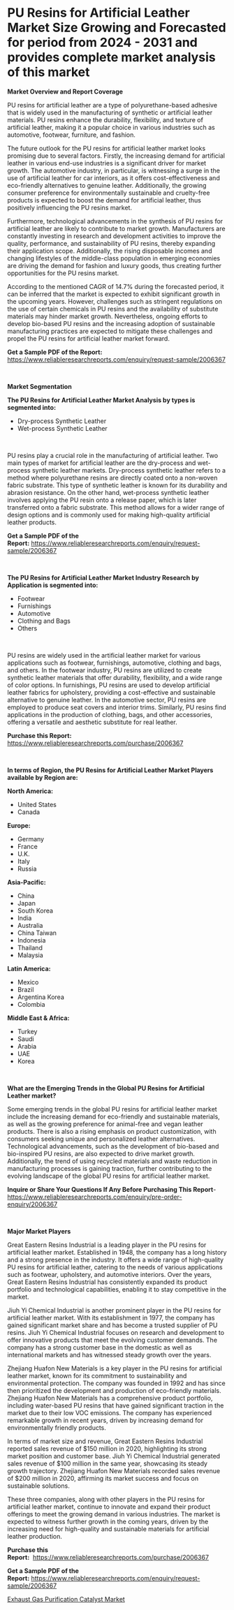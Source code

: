 <p><h1>PU Resins for Artificial Leather Market Size Growing and Forecasted for period from 2024 - 2031 and provides complete market analysis of this market</h1></p><p><strong>Market Overview and Report Coverage</strong></p>
<p><p>PU resins for artificial leather are a type of polyurethane-based adhesive that is widely used in the manufacturing of synthetic or artificial leather materials. PU resins enhance the durability, flexibility, and texture of artificial leather, making it a popular choice in various industries such as automotive, footwear, furniture, and fashion.</p><p>The future outlook for the PU resins for artificial leather market looks promising due to several factors. Firstly, the increasing demand for artificial leather in various end-use industries is a significant driver for market growth. The automotive industry, in particular, is witnessing a surge in the use of artificial leather for car interiors, as it offers cost-effectiveness and eco-friendly alternatives to genuine leather. Additionally, the growing consumer preference for environmentally sustainable and cruelty-free products is expected to boost the demand for artificial leather, thus positively influencing the PU resins market.</p><p>Furthermore, technological advancements in the synthesis of PU resins for artificial leather are likely to contribute to market growth. Manufacturers are constantly investing in research and development activities to improve the quality, performance, and sustainability of PU resins, thereby expanding their application scope. Additionally, the rising disposable incomes and changing lifestyles of the middle-class population in emerging economies are driving the demand for fashion and luxury goods, thus creating further opportunities for the PU resins market.</p><p>According to the mentioned CAGR of 14.7% during the forecasted period, it can be inferred that the market is expected to exhibit significant growth in the upcoming years. However, challenges such as stringent regulations on the use of certain chemicals in PU resins and the availability of substitute materials may hinder market growth. Nevertheless, ongoing efforts to develop bio-based PU resins and the increasing adoption of sustainable manufacturing practices are expected to mitigate these challenges and propel the PU resins for artificial leather market forward.</p></p>
<p><strong>Get a Sample PDF of the Report:</strong> <a href="https://www.reliableresearchreports.com/enquiry/request-sample/2006367">https://www.reliableresearchreports.com/enquiry/request-sample/2006367</a></p>
<p>&nbsp;</p>
<p><strong>Market Segmentation</strong></p>
<p><strong>The PU Resins for Artificial Leather Market Analysis by types is segmented into:</strong></p>
<p><ul><li>Dry-process Synthetic Leather</li><li>Wet-process Synthetic Leather</li></ul></p>
<p>&nbsp;</p>
<p><p>PU resins play a crucial role in the manufacturing of artificial leather. Two main types of market for artificial leather are the dry-process and wet-process synthetic leather markets. Dry-process synthetic leather refers to a method where polyurethane resins are directly coated onto a non-woven fabric substrate. This type of synthetic leather is known for its durability and abrasion resistance. On the other hand, wet-process synthetic leather involves applying the PU resin onto a release paper, which is later transferred onto a fabric substrate. This method allows for a wider range of design options and is commonly used for making high-quality artificial leather products.</p></p>
<p><strong>Get a Sample PDF of the Report:</strong>&nbsp;<a href="https://www.reliableresearchreports.com/enquiry/request-sample/2006367">https://www.reliableresearchreports.com/enquiry/request-sample/2006367</a></p>
<p>&nbsp;</p>
<p><strong>The PU Resins for Artificial Leather Market Industry Research by Application is segmented into:</strong></p>
<p><ul><li>Footwear</li><li>Furnishings</li><li>Automotive</li><li>Clothing and Bags</li><li>Others</li></ul></p>
<p>&nbsp;</p>
<p><p>PU resins are widely used in the artificial leather market for various applications such as footwear, furnishings, automotive, clothing and bags, and others. In the footwear industry, PU resins are utilized to create synthetic leather materials that offer durability, flexibility, and a wide range of color options. In furnishings, PU resins are used to develop artificial leather fabrics for upholstery, providing a cost-effective and sustainable alternative to genuine leather. In the automotive sector, PU resins are employed to produce seat covers and interior trims. Similarly, PU resins find applications in the production of clothing, bags, and other accessories, offering a versatile and aesthetic substitute for real leather.</p></p>
<p><strong>Purchase this Report:</strong>&nbsp; <a href="https://www.reliableresearchreports.com/purchase/2006367">https://www.reliableresearchreports.com/purchase/2006367</a></p>
<p>&nbsp;</p>
<p><strong>In terms of Region, the PU Resins for Artificial Leather Market Players available by Region are:</strong></p>
<p>
    <p> <strong> North America: </strong>
        <ul>
            <li>United States</li>
            <li>Canada</li>
        </ul>
        </p> 
    <p> <strong> Europe: </strong>
        <ul>
            <li>Germany</li>
            <li>France</li>
            <li>U.K.</li>
            <li>Italy</li>
            <li>Russia</li>
        </ul>
        </p> 
    <p> <strong> Asia-Pacific: </strong>
        <ul>
            <li>China</li>
            <li>Japan</li>
            <li>South Korea</li>
            <li>India</li>
            <li>Australia</li>
            <li>China Taiwan</li>
            <li>Indonesia</li>
            <li>Thailand</li>
            <li>Malaysia</li>
        </ul>
        </p> 
    <p> <strong> Latin America: </strong>
        <ul>
            <li>Mexico</li>
            <li>Brazil</li>
            <li>Argentina Korea</li>
            <li>Colombia</li>
        </ul>
        </p> 
    <p> <strong> Middle East & Africa: </strong>
        <ul>
            <li>Turkey</li>
            <li>Saudi</li>
            <li>Arabia</li>
            <li>UAE</li>
            <li>Korea</li>
        </ul>
    </p>
    </p>
<p>&nbsp;</p>
<p><strong>What are the Emerging Trends in the Global PU Resins for Artificial Leather market?</strong></p>
<p><p>Some emerging trends in the global PU resins for artificial leather market include the increasing demand for eco-friendly and sustainable materials, as well as the growing preference for animal-free and vegan leather products. There is also a rising emphasis on product customization, with consumers seeking unique and personalized leather alternatives. Technological advancements, such as the development of bio-based and bio-inspired PU resins, are also expected to drive market growth. Additionally, the trend of using recycled materials and waste reduction in manufacturing processes is gaining traction, further contributing to the evolving landscape of the global PU resins for artificial leather market.</p></p>
<p><strong>Inquire or Share Your Questions If Any Before Purchasing This Report</strong>- <a href="https://www.reliableresearchreports.com/enquiry/pre-order-enquiry/2006367">https://www.reliableresearchreports.com/enquiry/pre-order-enquiry/2006367</a></p>
<p>&nbsp;</p>
<p><strong>Major Market Players</strong></p>
<p><p>Great Eastern Resins Industrial is a leading player in the PU resins for artificial leather market. Established in 1948, the company has a long history and a strong presence in the industry. It offers a wide range of high-quality PU resins for artificial leather, catering to the needs of various applications such as footwear, upholstery, and automotive interiors. Over the years, Great Eastern Resins Industrial has consistently expanded its product portfolio and technological capabilities, enabling it to stay competitive in the market.</p><p>Jiuh Yi Chemical Industrial is another prominent player in the PU resins for artificial leather market. With its establishment in 1977, the company has gained significant market share and has become a trusted supplier of PU resins. Jiuh Yi Chemical Industrial focuses on research and development to offer innovative products that meet the evolving customer demands. The company has a strong customer base in the domestic as well as international markets and has witnessed steady growth over the years.</p><p>Zhejiang Huafon New Materials is a key player in the PU resins for artificial leather market, known for its commitment to sustainability and environmental protection. The company was founded in 1992 and has since then prioritized the development and production of eco-friendly materials. Zhejiang Huafon New Materials has a comprehensive product portfolio, including water-based PU resins that have gained significant traction in the market due to their low VOC emissions. The company has experienced remarkable growth in recent years, driven by increasing demand for environmentally friendly products.</p><p>In terms of market size and revenue, Great Eastern Resins Industrial reported sales revenue of $150 million in 2020, highlighting its strong market position and customer base. Jiuh Yi Chemical Industrial generated sales revenue of $100 million in the same year, showcasing its steady growth trajectory. Zhejiang Huafon New Materials recorded sales revenue of $200 million in 2020, affirming its market success and focus on sustainable solutions.</p><p>These three companies, along with other players in the PU resins for artificial leather market, continue to innovate and expand their product offerings to meet the growing demand in various industries. The market is expected to witness further growth in the coming years, driven by the increasing need for high-quality and sustainable materials for artificial leather production.</p></p>
<p><strong>Purchase this Report:</strong>&nbsp;&nbsp;<a href="https://www.reliableresearchreports.com/purchase/2006367">https://www.reliableresearchreports.com/purchase/2006367</a></p>
<p></p>
<p><strong>Get a Sample PDF of the Report:</strong>&nbsp;<a href="https://www.reliableresearchreports.com/enquiry/request-sample/2006367">https://www.reliableresearchreports.com/enquiry/request-sample/2006367</a></p>
<p><p><a href="https://github.com/NorbertYates/Market-Research-Report-List-2/blob/main/exhaust-gas-purification-catalyst-market.md">Exhaust Gas Purification Catalyst Market</a></p></p>